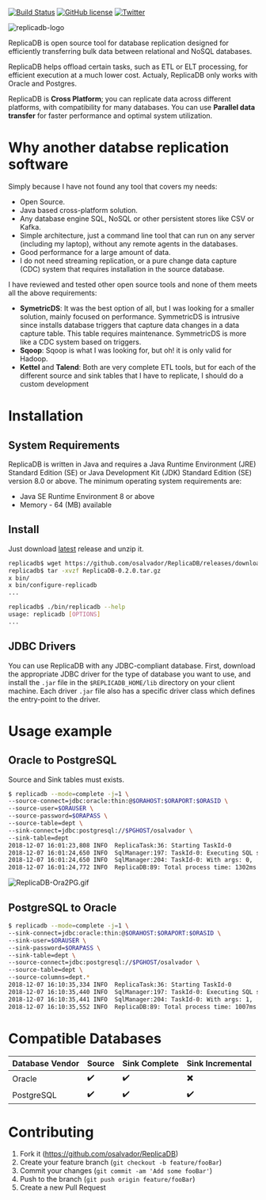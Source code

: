 [![Build Status](https://travis-ci.org/osalvador/ReplicaDB.svg?branch=master)](https://travis-ci.org/osalvador/ReplicaDB) [![GitHub license](https://img.shields.io/github/license/osalvador/ReplicaDB.svg)](https://github.com/osalvador/ReplicaDB/blob/master/LICENSE) [![Twitter](https://img.shields.io/twitter/url/https/github.com/osalvador/ReplicaDB.svg?style=social)](https://twitter.com/intent/tweet?text=Wow:&url=https%3A%2F%2Fgithub.com%2Fosalvador%2FReplicaDB)

![replicadb-logo](https://raw.githubusercontent.com/osalvador/ReplicaDB/gh-pages/docs/media/replicadb-logo.png)

ReplicaDB is open source tool for database replication designed for efficiently transferring bulk data between relational and NoSQL databases.

ReplicaDB helps offload certain tasks, such as ETL or ELT processing, for efficient execution at a much lower cost. Actualy, ReplicaDB only works with Oracle and Postgres.
  
ReplicaDB is **Cross Platform**; you can replicate data across different platforms, with compatibility for many databases. You can use **Parallel data transfer** for faster performance and optimal system utilization.


# Why another databse replication software

Simply because I have not found any tool that covers my needs:

- Open Source.
- Java based cross-platform solution.
- Any database engine SQL, NoSQL or other persistent stores like CSV or Kafka. 
- Simple architecture, just a command line tool that can run on any server (including my laptop), without any remote agents in the databases.
- Good performance for a large amount of data. 
- I do not need streaming replication, or a pure change data capture (CDC) system that requires installation in the source database.

I have reviewed and tested other open source tools and none of them meets all the above requirements:

- **SymetricDS**: It was the best option of all, but I was looking for a smaller solution, mainly focused on performance. SymmetricDS is intrusive since installs database triggers that capture data changes in a data capture table. This table requires maintenance. SymmetricDS is more like a CDC system based on triggers.  
- **Sqoop**: Sqoop is what I was looking for, but oh! it is only valid for Hadoop.
- **Kettel** and **Talend**: Both are very complete ETL tools, but for each of the different source and sink tables that I have to replicate, I should do a custom development


# Installation

## System Requirements

ReplicaDB is written in Java and requires a Java Runtime Environment (JRE) Standard Edition (SE) or Java Development Kit (JDK) Standard Edition (SE) version 8.0 or above. The minimum operating system requirements are:

*   Java SE Runtime Environment 8 or above    
*   Memory - 64 (MB) available

## Install

Just download [latest](https://github.com/osalvador/ReplicaDB/releases) release and unzip it. 

```bash
replicadb$ wget https://github.com/osalvador/ReplicaDB/releases/download/v0.1.2/ReplicaDB-0.2.0.tar.gz
replicadb$ tar -xvzf ReplicaDB-0.2.0.tar.gz
x bin/
x bin/configure-replicadb
...

replicadb$ ./bin/replicadb --help
usage: replicadb [OPTIONS]
...
```

## JDBC Drivers

You can use ReplicaDB with any JDBC-compliant database. First, download the appropriate JDBC driver for the type of database you want to use, and install the `.jar` file in the `$REPLICADB_HOME/lib` directory on your client machine. Each driver `.jar` file also has a specific driver class which defines the entry-point to the driver. 


# Usage example

## Oracle to PostgreSQL

Source and Sink tables must exists. 

```bash
$ replicadb --mode=complete -j=1 \
--source-connect=jdbc:oracle:thin:@$ORAHOST:$ORAPORT:$ORASID \
--source-user=$ORAUSER \
--source-password=$ORAPASS \
--source-table=dept \
--sink-connect=jdbc:postgresql://$PGHOST/osalvador \
--sink-table=dept
2018-12-07 16:01:23,808 INFO  ReplicaTask:36: Starting TaskId-0
2018-12-07 16:01:24,650 INFO  SqlManager:197: TaskId-0: Executing SQL statement: SELECT /*+ NO_INDEX(dept)*/ * FROM dept where ora_hash(rowid,0) = ?
2018-12-07 16:01:24,650 INFO  SqlManager:204: TaskId-0: With args: 0,
2018-12-07 16:01:24,772 INFO  ReplicaDB:89: Total process time: 1302ms
```

![ReplicaDB-Ora2PG.gif](https://raw.githubusercontent.com/osalvador/ReplicaDB/gh-pages/docs/media/ReplicaDB-Ora2PG.gif)

## PostgreSQL to Oracle

```bash
$ replicadb --mode=complete -j=1 \
--sink-connect=jdbc:oracle:thin:@$ORAHOST:$ORAPORT:$ORASID \
--sink-user=$ORAUSER \
--sink-password=$ORAPASS \
--sink-table=dept \
--source-connect=jdbc:postgresql://$PGHOST/osalvador \
--source-table=dept \
--source-columns=dept.*
2018-12-07 16:10:35,334 INFO  ReplicaTask:36: Starting TaskId-0
2018-12-07 16:10:35,440 INFO  SqlManager:197: TaskId-0: Executing SQL statement:  WITH int_ctid as (SELECT (('x' || SUBSTR(md5(ctid :: text), 1, 8)) :: bit(32) :: int) ictid  from dept), replicadb_table_stats as (select min(ictid) as min_ictid, max(ictid) as max_ictid from int_ctid )SELECT dept.* FROM dept, replicadb_table_stats WHERE  width_bucket((('x' || substr(md5(ctid :: text), 1, 8)) :: bit(32) :: int), replicadb_table_stats.min_ictid, replicadb_table_stats.max_ictid, 1)  >= ?
2018-12-07 16:10:35,441 INFO  SqlManager:204: TaskId-0: With args: 1,
2018-12-07 16:10:35,552 INFO  ReplicaDB:89: Total process time: 1007ms
```

# Compatible Databases

| Database Vendor | Source | Sink Complete | Sink Incremental |
|-----------------|---------|---------------|------------------|
| Oracle           | :heavy_check_mark: | :heavy_check_mark: | :heavy_multiplication_x:|
| PostgreSQL       |:heavy_check_mark: | :heavy_check_mark: | :heavy_check_mark:| 


# Contributing
  
1. Fork it (https://github.com/osalvador/ReplicaDB)
2. Create your feature branch (`git checkout -b feature/fooBar`)
3. Commit your changes (`git commit -am 'Add some fooBar'`)
4. Push to the branch (`git push origin feature/fooBar`)
5. Create a new Pull Request
